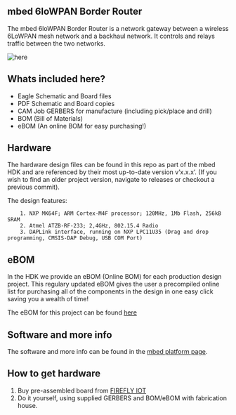 ## mbed 6loWPAN Border Router

The mbed 6loWPAN Border Router is a network gateway between a wireless 6LoWPAN mesh network and a backhaul network. It controls and relays traffic between the two networks.

![here](https://developer.mbed.org/media/cache/platforms/14885753_10154315559609681_722616233_n.jpg.250x250_q85.jpg "6loWPANBorderRouter-mbed")

## Whats included here?

* Eagle Schematic and Board files
* PDF Schematic and Board copies
* CAM Job GERBERS for manufacture (including pick/place and drill)
* BOM (Bill of Materials)
* eBOM (An online BOM for easy purchasing!)

## Hardware

The hardware design files can be found in this repo as part of the mbed HDK and are referenced by their most up-to-date version v’x.x.x’. (If you wish to find an older project version, navigate to releases or checkout a previous commit). 

The design features:

        1. NXP MK64F; ARM Cortex-M4F processor; 120MHz, 1Mb Flash, 256kB SRAM
        2. Atmel ATZB-RF-233; 2,4GHz, 802.15.4 Radio
        3. DAPLink interface, running on NXP LPC11U35 (Drag and drop programming, CMSIS-DAP Debug, USB COM Port)

## eBOM

In the HDK we provide an eBOM (Online BOM) for each production design project. This regulary updated eBOM gives the user a precompiled online list for purchasing all of the components in the design in one easy click saving you a wealth of time!

The eBOM for this project can be found [here](https://octopart.com/bom-tool/ETAd8Lc3)


## Software and more info

The software and more info can be found in the [mbed platform page](https://developer.mbed.org/platforms/mbed-6LoWPAN-Border-Router-HAT/). 

## How to get hardware

1. Buy pre-assembled board from [FIREFLY IOT](https://firefly-iot.com/shop/)
2. Do it yourself, using supplied GERBERS and BOM/eBOM with fabrication house.







